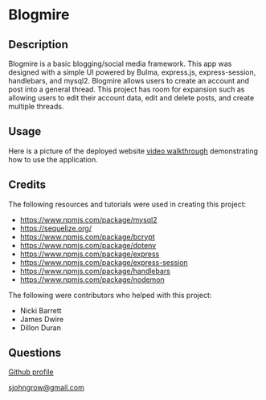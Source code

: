 # Blogmire

## Description
Blogmire is a basic blogging/social media framework. This app was designed with a simple UI powered by Bulma, express.js, express-session, handlebars, and mysql2. Blogmire allows users to create an account and post into a general thread. This project has room for expansion such as allowing users to edit their account data, edit and delete posts, and create multiple threads.

## Usage
Here is a picture of the deployed website [video walkthrough](https://drive.google.com/file/d/1iCEjHeU6F4I1i0OQjfXb_sNGAJg93ETL/view) demonstrating how to use the application.

## Credits
The following resources and tutorials were used in creating this project:

* https://www.npmjs.com/package/mysql2
* https://sequelize.org/
* https://www.npmjs.com/package/bcrypt
* https://www.npmjs.com/package/dotenv
* https://www.npmjs.com/package/express
* https://www.npmjs.com/package/express-session
* https://www.npmjs.com/package/handlebars
* https://www.npmjs.com/package/nodemon

The following were contributors who helped with this project:

* Nicki Barrett
* James Dwire
* Dillon Duran

## Questions
[Github profile](https://github.com/HoneyBuzz94)

sjohngrow@gmail.com

